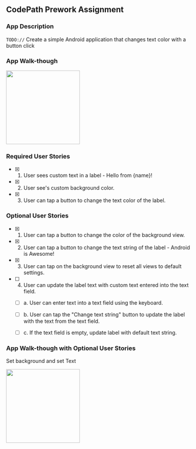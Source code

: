 ## CodePath Prework Assignment

### App Description
`TODO://` Create a simple Android application that changes text color with a button click

### App Walk-though
<img src="http://g.recordit.co/MlpVBXxn46.gif" width=200><br>

### Required User Stories
- [x] 1. User sees custom text in a label - Hello from {name}!
- [x] 2. User see's custom background color.
- [x] 3. User can tap a button to change the text color of the label.

### Optional User Stories
- [x] 1. User can tap a button to change the color of the background view.  
- [x] 2. User can tap a button to change the text string of the label - Android is Awesome!  
- [x] 3. User can tap on the background view to reset all views to default settings.  
- [ ] 4. User can update the label text with custom text entered into the text field.  
   - [ ] a. User can enter text into a text field using the keyboard.  
   - [ ] b. User can tap the "Change text string" button to update the label with the text from the text field.  
   - [ ] c. If the text field is empty, update label with default text string.  


### App Walk-though with Optional User Stories
Set background and set Text 

<img src="http://g.recordit.co/aoVaWjrZTb.gif" width=200><br>
